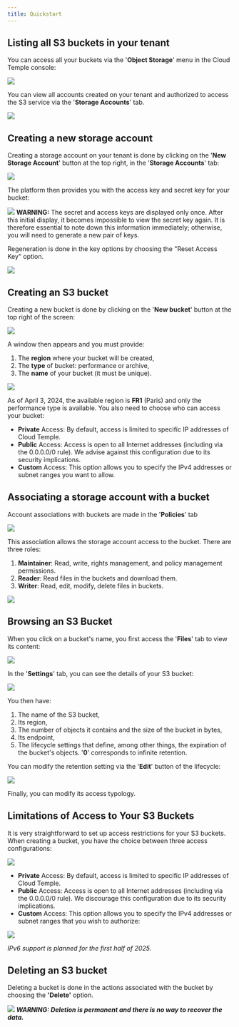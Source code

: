 ```yaml
---
title: Quickstart
---
```


## Listing all S3 buckets in your tenant

You can access all your buckets via the '__Object Storage__' menu in the Cloud Temple console:

![](images/S3_list_bucket.png)

You can view all accounts created on your tenant and authorized to access the S3 service via the '__Storage Accounts__' tab.

![](images/S3_accounts.png)

## Creating a new storage account

Creating a storage account on your tenant is done by clicking on the '__New Storage Account__' button at the top right, in the '__Storage Accounts__' tab:

![](images/S3_create_account.png)

The platform then provides you with the access key and secret key for your bucket:

![](images/S3_storage_keys.png)
__WARNING:__ The secret and access keys are displayed only once. After this initial display, it becomes impossible to view the secret key again. It is therefore essential to note down this information immediately; otherwise, you will need to generate a new pair of keys.

Regeneration is done in the key options by choosing the "Reset Access Key" option.

![](images/S3_keyregen.png)


## Creating an S3 bucket 

Creating a new bucket is done by clicking on the '__New bucket__' button at the top right of the screen:

![](images/S3_create.png)

A window then appears and you must provide:

1. The **region** where your bucket will be created,
2. The **type** of bucket: performance or archive,
3. The **name** of your bucket (it must be unique).

![](images/S3_create_popup_001.png)

As of April 3, 2024, the available region is **FR1** (Paris) and only the performance type is available.
You also need to choose who can access your bucket:

- **Private** Access: By default, access is limited to specific IP addresses of Cloud Temple.
- **Public** Access: Access is open to all Internet addresses (including via the 0.0.0.0/0 rule). We advise against this configuration due to its security implications.
- **Custom** Access: This option allows you to specify the IPv4 addresses or subnet ranges you want to allow.

## Associating a storage account with a bucket

Account associations with buckets are made in the '__Policies__' tab

![](images/S3_account_assign.png)

This association allows the storage account access to the bucket. There are three roles:

1. **Maintainer**: Read, write, rights management, and policy management permissions.
2. **Reader**: Read files in the buckets and download them.
3. **Writer**: Read, edit, modify, delete files in buckets.

![](images/S3_account_access.png)

## Browsing an S3 Bucket

When you click on a bucket's name, you first access the '__Files__' tab to view its content:

![](images/S3_files.png)

In the '__Settings__' tab, you can see the details of your S3 bucket:

![](images/S3_params.png)

You then have:

1. The name of the S3 bucket,
2. Its region,
3. The number of objects it contains and the size of the bucket in bytes,
4. Its endpoint,
5. The lifecycle settings that define, among other things, the expiration of the bucket's objects. '__0__' corresponds to infinite retention.

You can modify the retention setting via the '__Edit__' button of the lifecycle:

![](images/S3_lifecycle.png)

Finally, you can modify its access typology.

## Limitations of Access to Your S3 Buckets
It is very straightforward to set up access restrictions for your S3 buckets. When creating a bucket, you have the choice between three access configurations:

![](images/S3_create_popup_001.png)

- **Private** Access: By default, access is limited to specific IP addresses of Cloud Temple.
- **Public** Access: Access is open to all Internet addresses (including via the 0.0.0.0/0 rule). We discourage this configuration due to its security implications.
- **Custom** Access: This option allows you to specify the IPv4 addresses or subnet ranges that you wish to authorize:

![](images/S3_create_popup_002.png)

*IPv6 support is planned for the first half of 2025.*

## Deleting an S3 bucket

Deleting a bucket is done in the actions associated with the bucket by choosing the __'Delete'__ option.

![](images/S3_delete.png)
_**WARNING: Deletion is permanent and there is no way to recover the data.**_